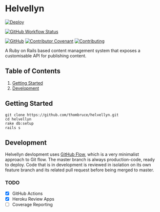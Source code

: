 # Helvellyn

[![Deploy](https://www.herokucdn.com/deploy/button.svg)](https://heroku.com/deploy)

[![GitHub Workflow Status](https://img.shields.io/github/workflow/status/thombruce/helvellyn/CI)](https://github.com/thombruce/helvellyn/actions)

[![GitHub](https://img.shields.io/github/license/thombruce/helvellyn)](LICENSE)
[![Contributor Covenant](https://img.shields.io/badge/Contributor%20Covenant-v2.0%20adopted-ff69b4.svg)](CODE_OF_CONDUCT.md)
[![Contributing](https://img.shields.io/badge/contributions-welcome-blue.svg)](CONTRIBUTING.md)

A Ruby on Rails based content management system that exposes a customisable API for publishing content.

## Table of Contents

1. [Getting Started](#getting-started)
2. [Development](#development)

## Getting Started

```shell
git clone https://github.com/thombruce/helvellyn.git
cd helvellyn
rake db:setup
rails s
```

## Development

Helvellyn devlopment uses [GitHub Flow](https://guides.github.com/introduction/flow/), which is a very minimalist approach to Git flow. The master branch is always production-code, ready to deploy. Code that is in development is reviewed in isolation on its own feature branch and its related pull request before being merged to master.

### TODO

- [x] GitHub Actions
- [x] Heroku Review Apps
- [ ] Coverage Reporting
